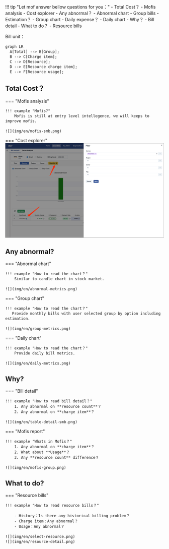 !!! tip "Let mof answer bellow questions for you："
    - Total Cost？
        - Mofis analysis
        - Cost explorer
    - Any abnormal？
        - Abnormal chart
        - Group bills
    - Estimation？
        - Group chart
    - Daily expense？
        - Daily chart
    - Why？
        - Bill detail
    - What to do？
        - Resource bills

Bill unit：

``` mermaid
graph LR
  A[Total] --> B[Group];
  B --> C[Charge item];
  C --> D[Resource];
  D --> E[Resource charge item];
  E --> F[Resource usage];
```

## Total Cost？
=== "Mofis analysis"

    !!! example "Mofis?"
        Mofis is still at entry level intellegence, we will keeps to improve mofis.

    ![](img/en/mofis-smb.png)

=== "Cost explorer"
    ![](img/en/filter.png)

## Any abnormal?
=== "Abnormal chart"

    !!! example "How to read the chart？"
        Similar to candle chart in stock market.

    ![](img/en/abnormal-metrics.png)

=== "Group chart"

    !!! example "How to read the chart？"
       Provide monthly bills with user selected group by option including estimation.

    ![](img/en/group-metrics.png)

=== "Daily chart"

    !!! example "How to read the chart？"
        Provide daily bill metrics.

    ![](img/en/daily-metrics.png)

## Why?
=== "Bill detail"

    !!! example "How to read bill detail？"
        1. Any abnormal on **resource count**？
        2. Any abnormal on **charge item**？

    ![](img/en/table-detail-smb.png)

=== "Mofis report"

    !!! example "Whats in Mofis？"
        1. Any abnormal on **charge item**？
        2. What about **Usage**？
        3. Any **resource count** difference？

    ![](img/en/mofis-group.png)

## What to do?
=== "Resource bills"

    !!! example "How to read resource bills？"

        - History：Is there any historical billing problem？
        - Charge item：Any abnormal？
        - Usage：Any abnormal？

    ![](img/en/select-resource.png)
    ![](img/en/resource-detail.png)

